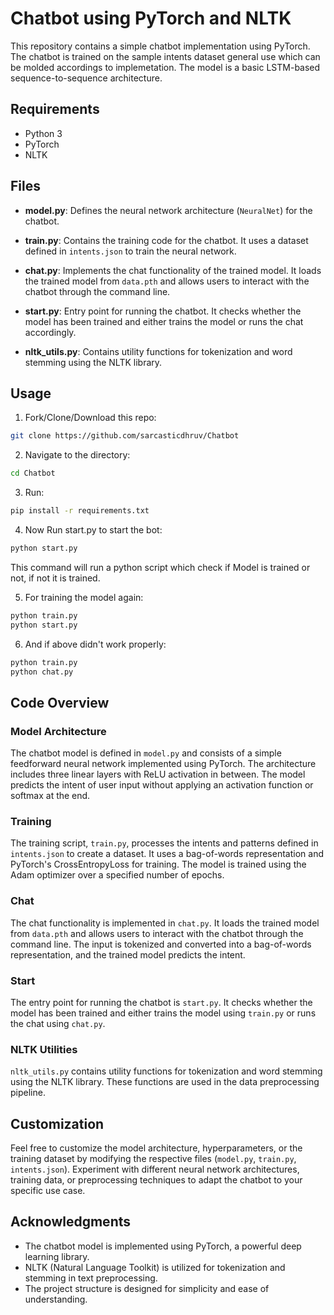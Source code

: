 # Chatbot using PyTorch and NLTK

This repository contains a simple chatbot implementation using PyTorch. The chatbot is trained on the sample intents dataset general use which can be molded accordings to implemetation. The model is a basic LSTM-based sequence-to-sequence architecture.

## Requirements
- Python 3
- PyTorch
- NLTK

## Files

- **model.py**: Defines the neural network architecture (`NeuralNet`) for the chatbot.

- **train.py**: Contains the training code for the chatbot. It uses a dataset defined in `intents.json` to train the neural network.

- **chat.py**: Implements the chat functionality of the trained model. It loads the trained model from `data.pth` and allows users to interact with the chatbot through the command line.

- **start.py**: Entry point for running the chatbot. It checks whether the model has been trained and either trains the model or runs the chat accordingly.

- **nltk_utils.py**: Contains utility functions for tokenization and word stemming using the NLTK library.

## Usage
1. Fork/Clone/Download this repo:

```bash
git clone https://github.com/sarcasticdhruv/Chatbot
```

2. Navigate to the directory:

```bash
cd Chatbot
```

3. Run:

```bash
pip install -r requirements.txt
```

4. Now Run start.py to start the bot:

```bash
python start.py
```
This command will run a python script which check if Model is trained or not, if not it is trained.

5. For training the model again:
```bash
python train.py
python start.py
```

6. And if above didn't work properly:
```bash
python train.py
python chat.py
```

## Code Overview

### Model Architecture
The chatbot model is defined in `model.py` and consists of a simple feedforward neural network implemented using PyTorch. The architecture includes three linear layers with ReLU activation in between. The model predicts the intent of user input without applying an activation function or softmax at the end.

### Training
The training script, `train.py`, processes the intents and patterns defined in `intents.json` to create a dataset. It uses a bag-of-words representation and PyTorch's CrossEntropyLoss for training. The model is trained using the Adam optimizer over a specified number of epochs.

### Chat
The chat functionality is implemented in `chat.py`. It loads the trained model from `data.pth` and allows users to interact with the chatbot through the command line. The input is tokenized and converted into a bag-of-words representation, and the trained model predicts the intent.

### Start
The entry point for running the chatbot is `start.py`. It checks whether the model has been trained and either trains the model using `train.py` or runs the chat using `chat.py`.

### NLTK Utilities
`nltk_utils.py` contains utility functions for tokenization and word stemming using the NLTK library. These functions are used in the data preprocessing pipeline.

## Customization
Feel free to customize the model architecture, hyperparameters, or the training dataset by modifying the respective files (`model.py`, `train.py`, `intents.json`). Experiment with different neural network architectures, training data, or preprocessing techniques to adapt the chatbot to your specific use case.

## Acknowledgments
- The chatbot model is implemented using PyTorch, a powerful deep learning library.
- NLTK (Natural Language Toolkit) is utilized for tokenization and stemming in text preprocessing.
- The project structure is designed for simplicity and ease of understanding.